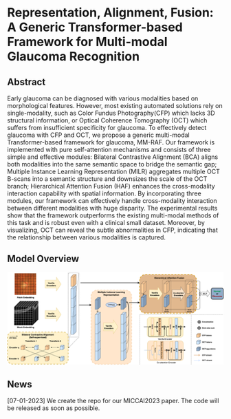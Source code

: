 # Representation, Alignment, Fusion: A Generic Transformer-based Framework for Multi-modal Glaucoma Recognition
## Abstract
Early glaucoma can be diagnosed with various modalities based on morphological features. However, most existing automated solutions rely on single-modality, such as Color Fundus Photography(CFP) which lacks 3D structural information, or Optical Coherence Tomography (OCT) which suffers from insufficient specificity for glaucoma. To effectively detect glaucoma with CFP and OCT, we propose a generic multi-modal Transformer-based framework for glaucoma, MM-RAF. Our framework is implemented with pure self-attention mechanisms and consists of three simple and effective modules: Bilateral Contrastive Alignment (BCA) aligns both modalities into the same semantic space to bridge the semantic gap; Multiple Instance Learning Representation (MILR) aggregates multiple OCT B-scans into a semantic structure and downsizes the scale of the OCT branch; Hierarchical Attention Fusion (HAF) enhances the cross-modality interaction capability with spatial information. By incorporating three modules, our framework can effectively handle cross-modality interaction between different modalities with huge disparity. The experimental results show that the framework outperforms the existing multi-modal methods of this task and is robust even with a clinical small dataset. Moreover, by visualizing, OCT can reveal the subtle abnormalities in CFP, indicating that the relationship between various modalities is captured.
## Model Overview

![](./figs/model_overview.png)


## News
[07-01-2023] We create the repo for our MICCAI2023 paper. The code will be released as soon as possible. 
